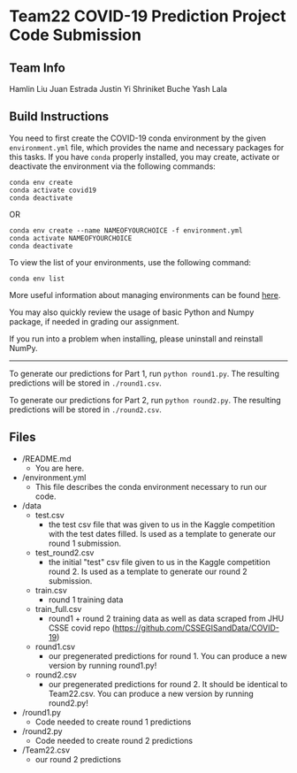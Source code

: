 # Team22 COVID-19 Prediction Project Code Submission

## Team Info

Hamlin Liu
Juan Estrada
Justin Yi
Shriniket Buche
Yash Lala

## Build Instructions

You need to first create the COVID-19 conda environment by the given
`environment.yml` file, which provides the name and necessary packages for this
tasks. If you have `conda` properly installed, you may create, activate or
deactivate the environment via the following commands:

```
conda env create 
conda activate covid19
conda deactivate
```
OR 

```
conda env create --name NAMEOFYOURCHOICE -f environment.yml
conda activate NAMEOFYOURCHOICE
conda deactivate
```

To view the list of your environments, use the following command:
```
conda env list
```

More useful information about managing environments can be found
[here](https://docs.conda.io/projects/conda/en/latest/user-guide/tasks/manage-environments.html).

You may also quickly review the usage of basic Python and Numpy package, if
needed in grading our assignment.

If you run into a problem when installing, please uninstall and reinstall
NumPy. 

---

To generate our predictions for Part 1, run `python round1.py`. The resulting
predictions will be stored in `./round1.csv`.

To generate our predictions for Part 2, run `python round2.py`. The resulting
predictions will be stored in `./round2.csv`.


## Files

- /README.md
  - You are here. 
- /environment.yml
  - This file describes the conda environment necessary to run our code. 
- /data
  - test.csv
    - the test csv file that was given to us in the Kaggle competition with
      the test dates filled. Is used as a template to generate our round
      1 submission. 
  - test_round2.csv
    - the initial "test" csv file given to us in the Kaggle competition round
      2. Is used as a template to generate our round 2 submission. 
  - train.csv
    - round 1 training data
  - train_full.csv
    - round1 + round 2 training data as well as data scraped from JHU CSSE
      covid repo (https://github.com/CSSEGISandData/COVID-19)
  - round1.csv 
    - our pregenerated predictions for round 1. You can produce a new version
      by running round1.py!
  - round2.csv 
    - our pregenerated predictions for round 2. It should be identical to
      Team22.csv.  You can produce a new version by running round2.py!
- /round1.py
  - Code needed to create round 1 predictions
- /round2.py
  - Code needed to create round 2 predictions
- /Team22.csv
  - our round 2 predictions
